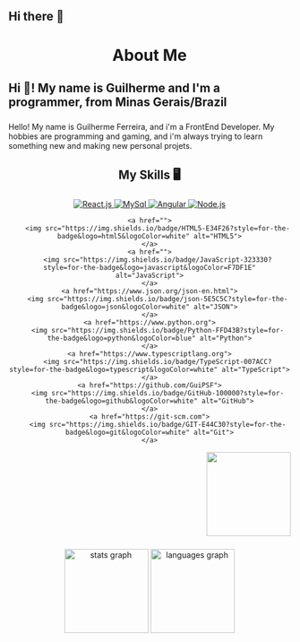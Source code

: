 ## Hi there 👋
<h1 align="center">About Me</h1>

###

<h2 align="left">Hi 👋! My name is Guilherme and I'm a programmer, from Minas Gerais/Brazil</h2>


###

<p align="left">Hello! My name is Guilherme Ferreira, and i'm a FrontEnd Developer. My hobbies are programming and gaming, and i'm 
    always trying to learn something new and making new personal projets.
</p>

###

<h2 align="center">My Skills 🖥️</h2>

###

<div align="center">
    <a href="https://react.dev/">
        <img src="https://img.shields.io/badge/React-20232A?style=for-the-badge&logo=react&logoColor=61DAFB" alt="React.js"/>
    </a>
    <a href="https://www.mysql.com">
        <img src="https://img.shields.io/badge/MySQL-005C84?style=for-the-badge&logo=mysql&logoColor=white" alt="MySql">
    </a>
    <a href="https://angular.io">
        <img src="https://img.shields.io/badge/Angular-DD0031?style=for-the-badge&logo=angular&logoColor=white" alt="Angular">
    </a>
    <a href="https://nodejs.org/en">
        <img src="https://img.shields.io/badge/Node%20js-339933?style=for-the-badge&logo=nodedotjs&logoColor=white" alt="Node.js">
    </a>

    <a href="">
        <img src="https://img.shields.io/badge/HTML5-E34F26?style=for-the-badge&logo=html5&logoColor=white" alt="HTML5">
    </a>
    <a href="">
        <img src="https://img.shields.io/badge/JavaScript-323330?style=for-the-badge&logo=javascript&logoColor=F7DF1E" alt="JavaScript">
    </a>
    <a href="https://www.json.org/json-en.html">
        <img src="https://img.shields.io/badge/json-5E5C5C?style=for-the-badge&logo=json&logoColor=white" alt="JSON">
    </a>
    <a href="https://www.python.org">
        <img src="https://img.shields.io/badge/Python-FFD43B?style=for-the-badge&logo=python&logoColor=blue" alt="Python">
    </a>
    <a href="https://www.typescriptlang.org">
        <img src="https://img.shields.io/badge/TypeScript-007ACC?style=for-the-badge&logo=typescript&logoColor=white" alt="TypeScript">
    </a>
    <a href="https://github.com/GuiPSF">
        <img src="https://img.shields.io/badge/GitHub-100000?style=for-the-badge&logo=github&logoColor=white" alt="GitHub">
    </a>
    <a href="https://git-scm.com">
        <img src="https://img.shields.io/badge/GIT-E44C30?style=for-the-badge&logo=git&logoColor=white" alt="Git">
    </a>
</div>


<img align="right" height="150" src="https://i.pinimg.com/originals/e4/26/70/e426702edf874b181aced1e2fa5c6cde.gif"  />

###


###

<br clear="both">


###
<div align="center">
  <img src="https://github-readme-stats.vercel.app/api?username=erik-souki&hide_title=false&hide_rank=false&show_icons=true&include_all_commits=true&count_private=true&disable_animations=false&theme=dracula&locale=en&hide_border=false" height="150" alt="stats graph"  />
  <img src="https://github-readme-stats.vercel.app/api/top-langs?username=erik-souki&locale=en&hide_title=false&layout=compact&card_width=320&langs_count=5&theme=dracula&hide_border=false" height="150" alt="languages graph"  />
</div>
<!--
**erik-souki/erik-souki** is a ✨ _special_ ✨ repository because its `README.md` (this file) appears on your GitHub profile.

Here are some ideas to get you started:

- 🔭 I’m currently working on ...
- 🌱 I’m currently learning ...
- 👯 I’m looking to collaborate on ...
- 🤔 I’m looking for help with ...
- 💬 Ask me about ...
- 📫 How to reach me: ...
- 😄 Pronouns: ...
- ⚡ Fun fact: ...
-->
